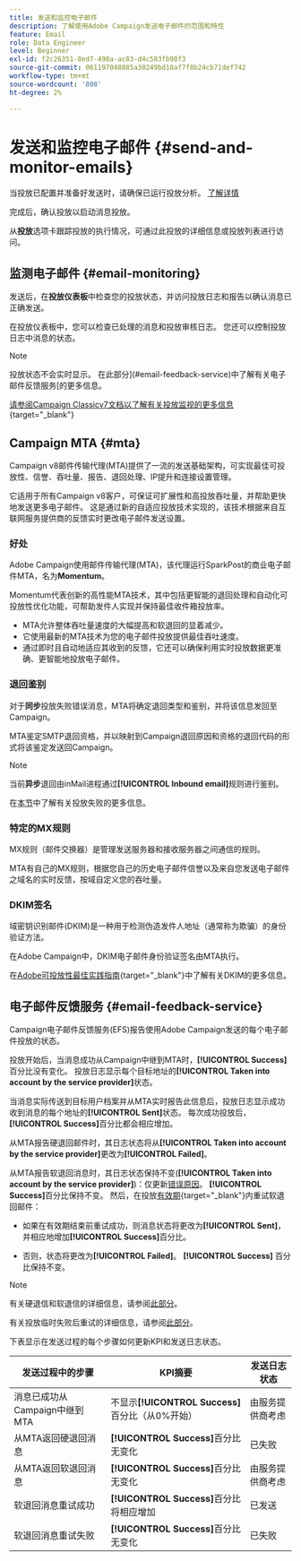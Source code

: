 ```yaml
---
title: 发送和监控电子邮件
description: 了解使用Adobe Campaign发送电子邮件的范围和特性
feature: Email
role: Data Engineer
level: Beginner
exl-id: f2c26351-8ed7-498a-ac83-d4c583fb98f3
source-git-commit: 061197048885a30249bd18af7f8b24cb71def742
workflow-type: tm+mt
source-wordcount: '808'
ht-degree: 2%

---
```



# 发送和监控电子邮件  {#send-and-monitor-emails}

当投放已配置并准备好发送时，请确保已运行投放分析。 [了解详情](delivery-analysis.md)

完成后，确认投放以启动消息投放。

从&#x200B;**投放**&#x200B;选项卡跟踪投放的执行情况，可通过此投放的详细信息或投放列表进行访问。

## 监测电子邮件 {#email-monitoring}

发送后，在&#x200B;**投放仪表板**&#x200B;中检查您的投放状态，并访问投放日志和报告以确认消息已正确发送。

在投放仪表板中，您可以检查已处理的消息和投放审核日志。 您还可以控制投放日志中消息的状态。

>[!NOTE]
>
>投放状态不会实时显示。 在此部分](#email-feedback-service)中了解有关电子邮件反馈服务[的更多信息。


[请参阅Campaign Classicv7文档以了解有关投放监视的更多信息](https://experienceleague.adobe.com/docs/campaign-classic/using/sending-messages/key-steps-when-creating-a-delivery/delivery-bestpractices/track-and-monitor.html){target="_blank"}

## Campaign MTA {#mta}

Campaign v8邮件传输代理(MTA)提供了一流的发送基础架构，可实现最佳可投放性、信誉、吞吐量、报告、退回处理、IP提升和连接设置管理。

它适用于所有Campaign v8客户，可保证可扩展性和高投放吞吐量，并帮助更快地发送更多电子邮件。 这是通过新的自适应投放技术实现的，该技术根据来自互联网服务提供商的反馈实时更改电子邮件发送设置。

### 好处

Adobe Campaign使用邮件传输代理(MTA)，该代理运行SparkPost的商业电子邮件MTA，名为&#x200B;**Momentum**。

Momentum代表创新的高性能MTA技术，其中包括更智能的退回处理和自动化可投放性优化功能，可帮助发件人实现并保持最佳收件箱投放率。

* MTA允许整体吞吐量速度的大幅提高和软退回的显着减少。
* 它使用最新的MTA技术为您的电子邮件投放提供最佳吞吐速度。
* 通过即时且自动地适应其收到的反馈，它还可以确保利用实时投放数据更准确、更智能地投放电子邮件。

### 退回鉴别

对于&#x200B;**同步**&#x200B;投放失败错误消息，MTA将确定退回类型和鉴别，并将该信息发回至Campaign。

MTA鉴定SMTP退回资格，并以映射到Campaign退回原因和资格的退回代码的形式将该鉴定发送回Campaign。

>[!NOTE]
>
>当前&#x200B;**异步**&#x200B;退回由inMail进程通过&#x200B;**[!UICONTROL Inbound email]**&#x200B;规则进行鉴别。

在[本节](delivery-failures.md)中了解有关投放失败的更多信息。


### 特定的MX规则

MX规则（邮件交换器）是管理发送服务器和接收服务器之间通信的规则。

MTA有自己的MX规则，根据您自己的历史电子邮件信誉以及来自您发送电子邮件之域名的实时反馈，按域自定义您的吞吐量。

### DKIM签名

域密钥识别邮件(DKIM)是一种用于检测伪造发件人地址（通常称为欺骗）的身份验证方法。

在Adobe Campaign中，DKIM电子邮件身份验证签名由MTA执行。

在[Adobe可投放性最佳实践指南](https://experienceleague.adobe.com/docs/deliverability-learn/deliverability-best-practice-guide/transition-process/infrastructure.html#authentication){target="_blank"}中了解有关DKIM的更多信息。

## 电子邮件反馈服务 {#email-feedback-service}

Campaign电子邮件反馈服务(EFS)报告使用Adobe Campaign发送的每个电子邮件投放的状态。

投放开始后，当消息成功从Campaign中继到MTA时，**[!UICONTROL Success]**&#x200B;百分比没有变化。 投放日志显示每个目标地址的&#x200B;**[!UICONTROL Taken into account by the service provider]**&#x200B;状态。

当消息实际传送到目标用户档案并从MTA实时报告此信息后，投放日志显示成功收到消息的每个地址的&#x200B;**[!UICONTROL Sent]**&#x200B;状态。 每次成功投放后，**[!UICONTROL Success]**&#x200B;百分比都会相应增加。

从MTA报告硬退回邮件时，其日志状态将从&#x200B;**[!UICONTROL Taken into account by the service provider]**&#x200B;更改为&#x200B;**[!UICONTROL Failed]**<!-- and the **[!UICONTROL Bounces + errors]** percentage is increased accordingly-->。

从MTA报告软退回消息时，其日志状态保持不变(**[!UICONTROL Taken into account by the service provider]**)：仅更新[错误原因](delivery-failures.md#delivery-failure-reasons)<!-- and the **[!UICONTROL Bounces + errors]** percentage is increased accordingly-->。 **[!UICONTROL Success]**&#x200B;百分比保持不变。 然后，在投放[有效期](https://experienceleague.adobe.com/docs/campaign-classic/using/sending-messages/key-steps-when-creating-a-delivery/steps-sending-the-delivery.html#defining-validity-period){target="_blank"}内重试软退回邮件：

* 如果在有效期结束前重试成功，则消息状态将更改为&#x200B;**[!UICONTROL Sent]**，并相应地增加&#x200B;**[!UICONTROL Success]**&#x200B;百分比。

* 否则，状态将更改为&#x200B;**[!UICONTROL Failed]**。 **[!UICONTROL Success]** <!--and **[!UICONTROL Bounces + errors]** -->百分比保持不变。

>[!NOTE]
>
>有关硬退信和软退信的详细信息，请参阅[此部分](delivery-failures.md#delivery-failure-reasons)。
>
>有关投放临时失败后重试的详细信息，请参阅[此部分](delivery-failures.md#retries)。

下表显示在发送过程的每个步骤如何更新KPI和发送日志状态。

| 发送过程中的步骤 | KPI摘要 | 发送日志状态 |
|--- |--- |--- |
| 消息已成功从Campaign中继到MTA | 不显示&#x200B;**[!UICONTROL Success]**&#x200B;百分比（从0%开始） | 由服务提供商考虑 |
| 从MTA返回硬退回消息 | **[!UICONTROL Success]**&#x200B;百分比无变化 | 已失败 |
| 从MTA返回软退回消息 | **[!UICONTROL Success]**&#x200B;百分比无变化 | 由服务提供商考虑 |
| 软退回消息重试成功 | **[!UICONTROL Success]**&#x200B;百分比将相应增加 | 已发送 |
| 软退回消息重试失败 | **[!UICONTROL Success]**&#x200B;百分比无变化 | 已失败 |
